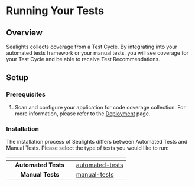 # Running Your Tests

## Overview

Sealights collects coverage from a Test Cycle. By integrating into your automated tests framework or your manual tests, you will see coverage for your Test Cycle and be able to receive Test Recommendations.

## Setup

### Prerequisites&#x20;

1. Scan and configure your application for code coverage collection. For more information, please refer to the [Deployment](../) page.

### Installation

The installation process of Sealights differs between Automated Tests and Manual Tests. Please select the type of tests you would like to run:

<table data-view="cards"><thead><tr><th></th><th align="center"></th><th align="center"></th><th data-hidden data-card-target data-type="content-ref"></th></tr></thead><tbody><tr><td></td><td align="center"><strong>Automated Tests</strong></td><td align="center"></td><td><a href="automated-tests/">automated-tests</a></td></tr><tr><td></td><td align="center"><strong>Manual Tests</strong></td><td align="center"></td><td><a href="manual-tests/">manual-tests</a></td></tr></tbody></table>

